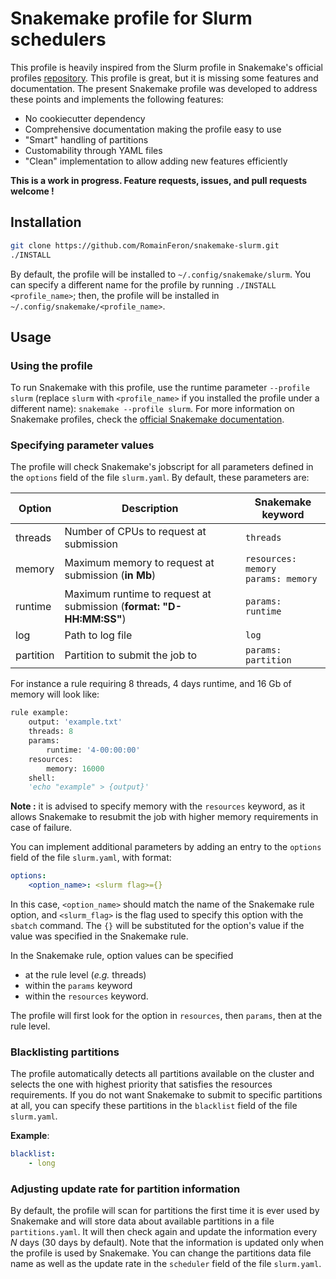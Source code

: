 # Snakemake profile for Slurm schedulers

This profile is heavily inspired from the Slurm profile in Snakemake's official profiles [repository](https://github.com/Snakemake-Profiles/slurm). This profile is great, but it is missing some features and documentation. The present Snakemake profile was developed to address these points and implements the following features:
- No cookiecutter dependency
- Comprehensive documentation making the profile easy to use
- "Smart" handling of partitions
- Customability through YAML files
- "Clean" implementation to allow adding new features efficiently

**This is a work in progress. Feature requests, issues, and pull requests welcome !**

## Installation

```bash
git clone https://github.com/RomainFeron/snakemake-slurm.git
./INSTALL
```

By default, the profile will be installed to `~/.config/snakemake/slurm`. You can specify a different name for the profile by running `./INSTALL <profile_name>`; then, the profile will be installed in `~/.config/snakemake/<profile_name>`.

## Usage

### Using the profile

To run Snakemake with this profile, use the runtime parameter `--profile slurm` (replace `slurm` with `<profile_name>` if you installed the profile under a different name): `snakemake --profile slurm`. For more information on Snakemake profiles, check the [official Snakemake documentation](https://snakemake.readthedocs.io/en/latest/executable.html#profiles).

### Specifying parameter values

The profile will check Snakemake's jobscript for all parameters defined in the `options` field of the file `slurm.yaml`. By default, these parameters are:

| Option | Description | Snakemake keyword |
|---|---|---|
| threads | Number of CPUs to request at submission | `threads` |
| memory | Maximum memory to request at submission (**in Mb**) | `resources: memory`<br>`params: memory`|
| runtime | Maximum runtime to request at submission (**format: "D-HH:MM:SS"**) | `params: runtime`|
| log | Path to log file | `log` |
| partition | Partition to submit the job to | `params: partition`|

For instance a rule requiring 8 threads, 4 days runtime, and 16 Gb of memory will look like:

```python
rule example:
    output: 'example.txt'
    threads: 8
    params:
        runtime: '4-00:00:00'
    resources:
        memory: 16000
    shell:
    'echo "example" > {output}'
```

**Note :** it is advised to specify memory with the `resources` keyword, as it allows Snakemake to resubmit the job with higher memory requirements in case of failure.

You can implement additional parameters by adding an entry to the `options` field of the file `slurm.yaml`, with format:
```yaml
options:
    <option_name>: <slurm flag>={}
```
In this case, `<option_name>` should match the name of the Snakemake rule option, and `<slurm_flag>` is the flag used to specify this option with the `sbatch` command. The `{}` will be substituted for the option's value if the value was specified in the Snakemake rule.

In the Snakemake rule, option values can be specified 
- at the rule level (*e.g.* threads)
- within the `params` keyword
- within the `resources` keyword. 

The profile will first look for the option in `resources`, then `params`, then at the rule level.

### Blacklisting partitions

The profile automatically detects all partitions available on the cluster and selects the one with highest priority that satisfies the resources requirements. If you do not want Snakemake to submit to specific partitions at all, you can specify these partitions in the `blacklist` field of the file `slurm.yaml`.

**Example**:
```yaml
blacklist:
    - long
```

### Adjusting update rate for partition information

By default, the profile will scan for partitions the first time it is ever used by Snakemake and will store data about available partitions in a file `partitions.yaml`. It will then check again and update the information every *N* days (30 days by default). Note that the information is updated only when the profile is used by Snakemake. You can change the partitions data file name as well as the update rate in the `scheduler` field of the file `slurm.yaml`.
